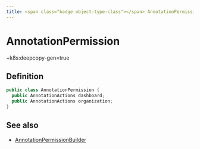 ```yaml
---
title: <span class="badge object-type-class"></span> AnnotationPermission
---
```

# <span class="badge object-type-class"></span> AnnotationPermission

+k8s:deepcopy-gen=true

## Definition

```java
public class AnnotationPermission {
  public AnnotationActions dashboard;
  public AnnotationActions organization;
}
```
## See also

 * <span class="badge builder"></span> [AnnotationPermissionBuilder](./builder-AnnotationPermissionBuilder.md)
